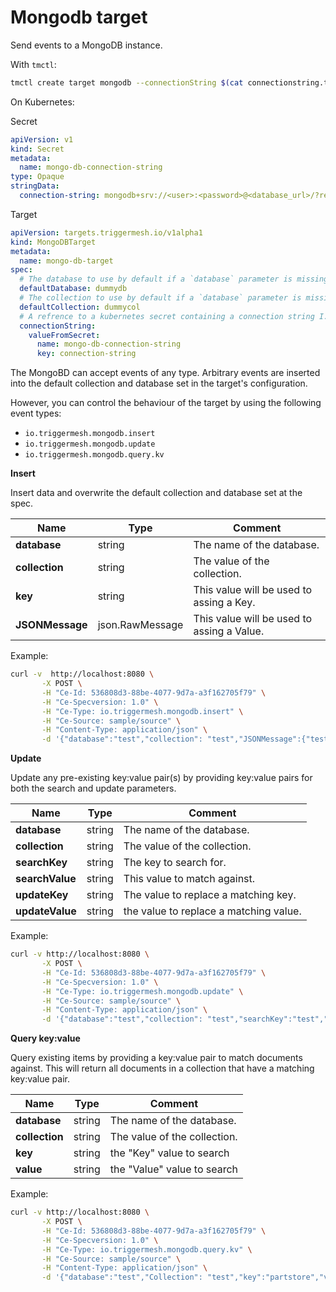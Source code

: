 # Mongodb target

Send events to a MongoDB instance.

With `tmctl`:

```sh
tmctl create target mongodb --connectionString $(cat connectionstring.txt) --defaultDatabase <database> --defaultCollection <collection>
```

On Kubernetes:

Secret

```yaml
apiVersion: v1
kind: Secret
metadata:
  name: mongo-db-connection-string
type: Opaque
stringData:
  connection-string: mongodb+srv://<user>:<password>@<database_url>/?retryWrites=true&w=majority
```

Target

```yaml
apiVersion: targets.triggermesh.io/v1alpha1
kind: MongoDBTarget
metadata:
  name: mongo-db-target
spec:
  # The database to use by default if a `database` parameter is missing from the event payload(s)
  defaultDatabase: dummydb
  # The collection to use by default if a `database` parameter is missing from the event payload(s)
  defaultCollection: dummycol
  # A refrence to a kubernetes secret containing a connection string I.E mongodb+srv://<user>:<password>@<database_url>/?retryWrites=true&w=majority
  connectionString:
    valueFromSecret:
      name: mongo-db-connection-string
      key: connection-string
```

The MongoBD can accept events of any type. Arbitrary events are inserted into the default collection and database set in the target's configuration.

However, you can control the behaviour of the target by using the following event types:

- `io.triggermesh.mongodb.insert`
- `io.triggermesh.mongodb.update`
- `io.triggermesh.mongodb.query.kv`

**Insert**

Insert data and overwrite the default  collection and database set at the spec.

| Name  |  Type |  Comment |
|---|---|---|
| **database** | string | The name of the database.  |
| **collection** | string | The value of the collection. |
| **key** | string | This value will be used to assing a Key.  |
| **JSONMessage** | json.RawMessage | This value will be used to assing a Value. |

Example:

```bash
curl -v  http://localhost:8080 \
       -X POST \
       -H "Ce-Id: 536808d3-88be-4077-9d7a-a3f162705f79" \
       -H "Ce-Specversion: 1.0" \
       -H "Ce-Type: io.triggermesh.mongodb.insert" \
       -H "Ce-Source: sample/source" \
       -H "Content-Type: application/json" \
       -d '{"database":"test","collection": "test","JSONMessage":{"test":"testdd1","test2":"test3"}}'
```

**Update**

Update any pre-existing key:value pair(s) by providing key:value pairs for both the search and update parameters.

| Name  |  Type |  Comment |
|---|---|---|
| **database** | string | The name of the database.  |
| **collection** | string | The value of the collection. |
| **searchKey** | string | The key to search for.  |
| **searchValue** | string | This value to match against.|
| **updateKey** | string | The value to replace a matching key.  |
| **updateValue** | string | the value to replace a matching value.  |

Example:

```bash
curl -v http://localhost:8080 \
       -X POST \
       -H "Ce-Id: 536808d3-88be-4077-9d7a-a3f162705f79" \
       -H "Ce-Specversion: 1.0" \
       -H "Ce-Type: io.triggermesh.mongodb.update" \
       -H "Ce-Source: sample/source" \
       -H "Content-Type: application/json" \
       -d '{"database":"test","collection": "test","searchKey":"test","searchValue":"testdd1","updateKey":"partstore","updateValue":"UP FOR GRABS"}'
```

**Query key:value**

Query existing items by providing a key:value pair to match documents against. This will return all documents in a collection that have a matching key:value pair.

| Name  |  Type |  Comment |
|---|---|---|
| **database** | string | The name of the database.  |
| **collection** | string | The value of the collection. |
| **key** | string | the "Key" value to search  |
| **value** | string | the "Value" value to search |

Example:

```bash
curl -v http://localhost:8080 \
       -X POST \
       -H "Ce-Id: 536808d3-88be-4077-9d7a-a3f162705f79" \
       -H "Ce-Specversion: 1.0" \
       -H "Ce-Type: io.triggermesh.mongodb.query.kv" \
       -H "Ce-Source: sample/source" \
       -H "Content-Type: application/json" \
       -d '{"database":"test","Collection": "test","key":"partstore","value":"UP FOR GRABS"}'
```
